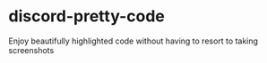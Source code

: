 # discord-pretty-code

Enjoy beautifully highlighted code without having to resort to taking screenshots